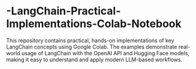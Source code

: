 # -LangChain-Practical-Implementations-Colab-Notebook
This repository contains practical, hands-on implementations of key LangChain concepts using Google Colab. The examples demonstrate real-world usage of LangChain with the OpenAI API and Hugging Face models, making it easy to understand and apply modern LLM-based workflows.
